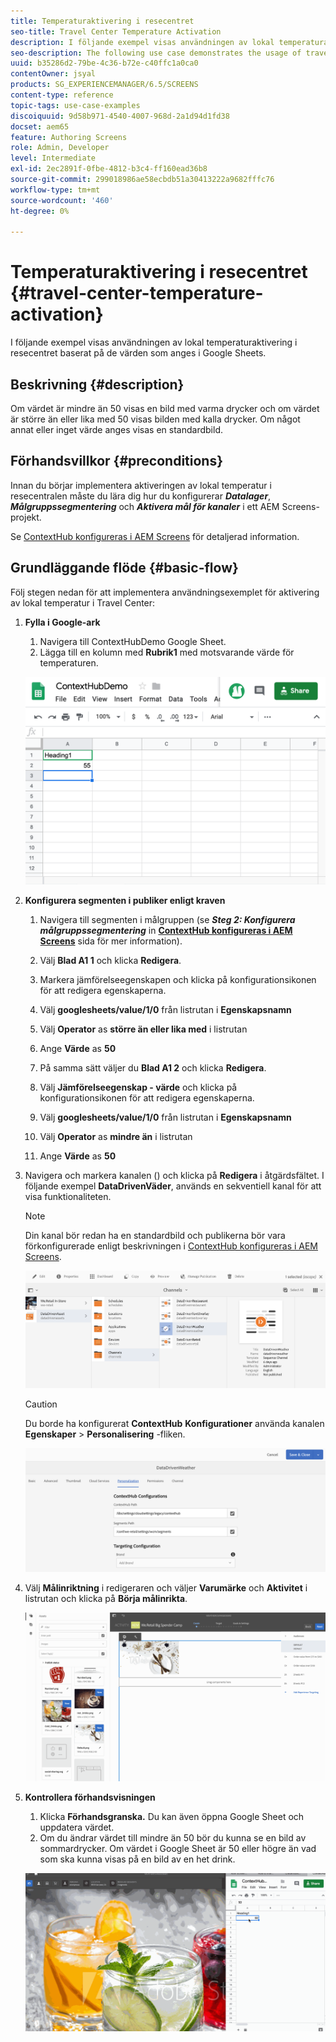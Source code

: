 ```yaml
---
title: Temperaturaktivering i resecentret
seo-title: Travel Center Temperature Activation
description: I följande exempel visas användningen av lokal temperaturaktivering i resecentret baserat på de värden som anges i Google Sheets.
seo-description: The following use case demonstrates the usage of travel center local temperature activation based on the values populated in Google Sheets.
uuid: b35286d2-79be-4c36-b72e-c40ffc1a0ca0
contentOwner: jsyal
products: SG_EXPERIENCEMANAGER/6.5/SCREENS
content-type: reference
topic-tags: use-case-examples
discoiquuid: 9d58b971-4540-4007-968d-2a1d94d1fd38
docset: aem65
feature: Authoring Screens
role: Admin, Developer
level: Intermediate
exl-id: 2ec2891f-0fbe-4812-b3c4-ff160ead36b8
source-git-commit: 299018986ae58ecbdb51a30413222a9682fffc76
workflow-type: tm+mt
source-wordcount: '460'
ht-degree: 0%

---
```


# Temperaturaktivering i resecentret {#travel-center-temperature-activation}

I följande exempel visas användningen av lokal temperaturaktivering i resecentret baserat på de värden som anges i Google Sheets.

## Beskrivning {#description}

Om värdet är mindre än 50 visas en bild med varma drycker och om värdet är större än eller lika med 50 visas bilden med kalla drycker. Om något annat eller inget värde anges visas en standardbild.

## Förhandsvillkor {#preconditions}

Innan du börjar implementera aktiveringen av lokal temperatur i resecentralen måste du lära dig hur du konfigurerar ***Datalager***, ***Målgruppssegmentering*** och ***Aktivera mål för kanaler*** i ett AEM Screens-projekt.

Se [ContextHub konfigureras i AEM Screens](configuring-context-hub.md) för detaljerad information.

## Grundläggande flöde {#basic-flow}

Följ stegen nedan för att implementera användningsexemplet för aktivering av lokal temperatur i Travel Center:

1. **Fylla i Google-ark**

   1. Navigera till ContextHubDemo Google Sheet.
   1. Lägga till en kolumn med **Rubrik1** med motsvarande värde för temperaturen.

   ![screen_shot_2019-05-08at112911am](assets/screen_shot_2019-05-08at112911am.png)

1. **Konfigurera segmenten i publiker enligt kraven**

   1. Navigera till segmenten i målgruppen (se ***Steg 2: Konfigurera målgruppssegmentering*** in **[ContextHub konfigureras i AEM Screens](configuring-context-hub.md)** sida för mer information).

   1. Välj **Blad A1 1** och klicka **Redigera**.

   1. Markera jämförelseegenskapen och klicka på konfigurationsikonen för att redigera egenskaperna.
   1. Välj **googlesheets/value/1/0** från listrutan i **Egenskapsnamn**

   1. Välj **Operator** as **större än eller lika med** i listrutan

   1. Ange **Värde** as **50**

   1. På samma sätt väljer du **Blad A1 2** och klicka **Redigera**.

   1. Välj **Jämförelseegenskap - värde** och klicka på konfigurationsikonen för att redigera egenskaperna.
   1. Välj **googlesheets/value/1/0** från listrutan i **Egenskapsnamn**

   1. Välj **Operator** as **mindre än** i listrutan

   1. Ange **Värde** as **50**

1. Navigera och markera kanalen () och klicka på **Redigera** i åtgärdsfältet. I följande exempel **DataDrivenVäder**, används en sekventiell kanal för att visa funktionaliteten.

   >[!NOTE]
   >
   >Din kanal bör redan ha en standardbild och publikerna bör vara förkonfigurerade enligt beskrivningen i [ContextHub konfigureras i AEM Screens](configuring-context-hub.md).

   ![screen_shot_2019-05-08at113022am](assets/screen_shot_2019-05-08at113022am.png)

   >[!CAUTION]
   >
   >Du borde ha konfigurerat **ContextHub** **Konfigurationer** använda kanalen **Egenskaper** > **Personalisering** -fliken.

   ![screen_shot_2019-05-08at114106am](assets/screen_shot_2019-05-08at114106am.png)

1. Välj **Målinriktning** i redigeraren och väljer **Varumärke** och **Aktivitet** i listrutan och klicka på **Börja målinrikta**.

   ![new_activity3](assets/new_activity3.gif)

1. **Kontrollera förhandsvisningen**

   1. Klicka **Förhandsgranska.** Du kan även öppna Google Sheet och uppdatera värdet.
   1. Om du ändrar värdet till mindre än 50 bör du kunna se en bild av sommardrycker. Om värdet i Google Sheet är 50 eller högre än vad som ska kunna visas på en bild av en het drink.

   ![result3](assets/result3.gif)
